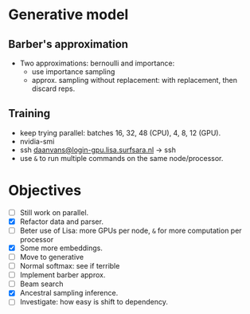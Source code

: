 # Generative model

## Barber's approximation
* Two approximations: bernoulli and importance:
  * use importance sampling
  * approx. sampling without replacement: with replacement, then discard reps.

## Training
* keep trying parallel: batches 16, 32, 48 (CPU), 4, 8, 12 (GPU).
* nvidia-smi
* ssh daanvans@login-gpu.lisa.surfsara.nl -> ssh <name-node>
* use `&` to run multiple commands on the same node/processor.

# Objectives
- [ ] Still work on parallel.
- [x] Refactor data and parser.
- [ ] Beter use of Lisa: more GPUs per node, `&` for more computation per processor
- [x] Some more embeddings.
- [ ] Move to generative
- [ ] Normal softmax: see if terrible
- [ ] Implement barber approx.
- [ ] Beam search
- [x] Ancestral sampling inference.
- [ ] Investigate: how easy is shift to dependency.
